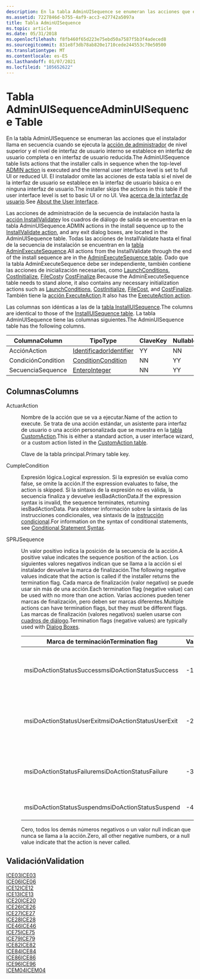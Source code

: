 ```yaml
---
description: En la tabla AdminUISequence se enumeran las acciones que el instalador llama en secuencia cuando se ejecuta la acción de administrador de nivel superior y el nivel de interfaz de usuario interno se establece en interfaz de usuario completa o en interfaz de usuario reducida.
ms.assetid: 7227846d-b755-4af9-acc3-e27742a5097a
title: Tabla AdminUISequence
ms.topic: article
ms.date: 05/31/2018
ms.openlocfilehash: f8fb460f65d223e75ebd50a7587f5b3f4adeced8
ms.sourcegitcommit: 831e8f3db78ab820e1710cede244553c70e50500
ms.translationtype: MT
ms.contentlocale: es-ES
ms.lasthandoff: 01/07/2021
ms.locfileid: "105652622"
---
```

# <a name="adminuisequence-table"></a><span data-ttu-id="35c6c-103">Tabla AdminUISequence</span><span class="sxs-lookup"><span data-stu-id="35c6c-103">AdminUISequence Table</span></span>

<span data-ttu-id="35c6c-104">En la tabla AdminUISequence se enumeran las acciones que el instalador llama en secuencia cuando se ejecuta la [acción de administrador](admin-action.md) de nivel superior y el nivel de interfaz de usuario interno se establece en interfaz de usuario completa o en interfaz de usuario reducida.</span><span class="sxs-lookup"><span data-stu-id="35c6c-104">The AdminUISequence table lists actions that the installer calls in sequence when the top-level [ADMIN action](admin-action.md) is executed and the internal user interface level is set to full UI or reduced UI.</span></span> <span data-ttu-id="35c6c-105">El instalador omite las acciones de esta tabla si el nivel de la interfaz de usuario se establece en la interfaz de usuario básica o en ninguna interfaz de usuario.</span><span class="sxs-lookup"><span data-stu-id="35c6c-105">The installer skips the actions in this table if the user interface level is set to basic UI or no UI.</span></span> <span data-ttu-id="35c6c-106">Vea [acerca de la interfaz de usuario](about-the-user-interface.md).</span><span class="sxs-lookup"><span data-stu-id="35c6c-106">See [About the User Interface](about-the-user-interface.md).</span></span>

<span data-ttu-id="35c6c-107">Las acciones de administración de la secuencia de instalación hasta la [acción InstallValidate](installvalidate-action.md)y los cuadros de diálogo de salida se encuentran en la tabla AdminUISequence.</span><span class="sxs-lookup"><span data-stu-id="35c6c-107">ADMIN actions in the install sequence up to the [InstallValidate action](installvalidate-action.md), and any exit dialog boxes, are located in the AdminUISequence table.</span></span> <span data-ttu-id="35c6c-108">Todas las acciones de InstallValidate hasta el final de la secuencia de instalación se encuentran en la [tabla AdminExecuteSequence](adminexecutesequence-table.md).</span><span class="sxs-lookup"><span data-stu-id="35c6c-108">All actions from the InstallValidate through the end of the install sequence are in the [AdminExecuteSequence table](adminexecutesequence-table.md).</span></span> <span data-ttu-id="35c6c-109">Dado que la tabla AdminExecuteSequence debe ser independiente, también contiene las acciones de inicialización necesarias, como [LaunchConditions](launchconditions-action.md), [CostInitialize](costinitialize-action.md), [FileCost](filecost-action.md)y [CostFinalize](costfinalize-action.md).</span><span class="sxs-lookup"><span data-stu-id="35c6c-109">Because the AdminExecuteSequence table needs to stand alone, it also contains any necessary initialization actions such as [LaunchConditions](launchconditions-action.md), [CostInitialize](costinitialize-action.md), [FileCost](filecost-action.md), and [CostFinalize](costfinalize-action.md).</span></span> <span data-ttu-id="35c6c-110">También tiene la [acción ExecuteAction](executeaction-action.md).</span><span class="sxs-lookup"><span data-stu-id="35c6c-110">It also has the [ExecuteAction action](executeaction-action.md).</span></span>

<span data-ttu-id="35c6c-111">Las columnas son idénticas a las de la [tabla InstallUISequence](installuisequence-table.md).</span><span class="sxs-lookup"><span data-stu-id="35c6c-111">The columns are identical to those of the [InstallUISequence table](installuisequence-table.md).</span></span> <span data-ttu-id="35c6c-112">La tabla AdminUISequence tiene las columnas siguientes.</span><span class="sxs-lookup"><span data-stu-id="35c6c-112">The AdminUISequence table has the following columns.</span></span>



| <span data-ttu-id="35c6c-113">Columna</span><span class="sxs-lookup"><span data-stu-id="35c6c-113">Column</span></span>    | <span data-ttu-id="35c6c-114">Tipo</span><span class="sxs-lookup"><span data-stu-id="35c6c-114">Type</span></span>                         | <span data-ttu-id="35c6c-115">Clave</span><span class="sxs-lookup"><span data-stu-id="35c6c-115">Key</span></span> | <span data-ttu-id="35c6c-116">Nullable</span><span class="sxs-lookup"><span data-stu-id="35c6c-116">Nullable</span></span> |
|-----------|------------------------------|-----|----------|
| <span data-ttu-id="35c6c-117">Acción</span><span class="sxs-lookup"><span data-stu-id="35c6c-117">Action</span></span>    | [<span data-ttu-id="35c6c-118">Identificador</span><span class="sxs-lookup"><span data-stu-id="35c6c-118">Identifier</span></span>](identifier.md) | <span data-ttu-id="35c6c-119">Y</span><span class="sxs-lookup"><span data-stu-id="35c6c-119">Y</span></span>   | <span data-ttu-id="35c6c-120">N</span><span class="sxs-lookup"><span data-stu-id="35c6c-120">N</span></span>        |
| <span data-ttu-id="35c6c-121">Condición</span><span class="sxs-lookup"><span data-stu-id="35c6c-121">Condition</span></span> | [<span data-ttu-id="35c6c-122">Condition</span><span class="sxs-lookup"><span data-stu-id="35c6c-122">Condition</span></span>](condition.md)   | <span data-ttu-id="35c6c-123">N</span><span class="sxs-lookup"><span data-stu-id="35c6c-123">N</span></span>   | <span data-ttu-id="35c6c-124">Y</span><span class="sxs-lookup"><span data-stu-id="35c6c-124">Y</span></span>        |
| <span data-ttu-id="35c6c-125">Secuencia</span><span class="sxs-lookup"><span data-stu-id="35c6c-125">Sequence</span></span>  | [<span data-ttu-id="35c6c-126">Entero</span><span class="sxs-lookup"><span data-stu-id="35c6c-126">Integer</span></span>](integer.md)       | <span data-ttu-id="35c6c-127">N</span><span class="sxs-lookup"><span data-stu-id="35c6c-127">N</span></span>   | <span data-ttu-id="35c6c-128">Y</span><span class="sxs-lookup"><span data-stu-id="35c6c-128">Y</span></span>        |



 

## <a name="columns"></a><span data-ttu-id="35c6c-129">Columnas</span><span class="sxs-lookup"><span data-stu-id="35c6c-129">Columns</span></span>

<dl> <dt>

<span data-ttu-id="35c6c-130"><span id="Action"></span><span id="action"></span><span id="ACTION"></span>Actuar</span><span class="sxs-lookup"><span data-stu-id="35c6c-130"><span id="Action"></span><span id="action"></span><span id="ACTION"></span>Action</span></span>
</dt> <dd>

<span data-ttu-id="35c6c-131">Nombre de la acción que se va a ejecutar.</span><span class="sxs-lookup"><span data-stu-id="35c6c-131">Name of the action to execute.</span></span> <span data-ttu-id="35c6c-132">Se trata de una acción estándar, un asistente para interfaz de usuario o una acción personalizada que se muestra en la [tabla CustomAction](customaction-table.md).</span><span class="sxs-lookup"><span data-stu-id="35c6c-132">This is either a standard action, a user interface wizard, or a custom action listed in the [CustomAction table](customaction-table.md).</span></span>

<span data-ttu-id="35c6c-133">Clave de la tabla principal.</span><span class="sxs-lookup"><span data-stu-id="35c6c-133">Primary table key.</span></span>

</dd> <dt>

<span data-ttu-id="35c6c-134"><span id="Condition"></span><span id="condition"></span><span id="CONDITION"></span>Cumple</span><span class="sxs-lookup"><span data-stu-id="35c6c-134"><span id="Condition"></span><span id="condition"></span><span id="CONDITION"></span>Condition</span></span>
</dt> <dd>

<span data-ttu-id="35c6c-135">Expresión lógica.</span><span class="sxs-lookup"><span data-stu-id="35c6c-135">Logical expression.</span></span> <span data-ttu-id="35c6c-136">Si la expresión se evalúa como false, se omite la acción.</span><span class="sxs-lookup"><span data-stu-id="35c6c-136">If the expression evaluates to false, the action is skipped.</span></span> <span data-ttu-id="35c6c-137">Si la sintaxis de la expresión no es válida, la secuencia finaliza y devuelve iesBadActionData.</span><span class="sxs-lookup"><span data-stu-id="35c6c-137">If the expression syntax is invalid, the sequence terminates, returning iesBadActionData.</span></span> <span data-ttu-id="35c6c-138">Para obtener información sobre la sintaxis de las instrucciones condicionales, vea sintaxis de la [instrucción condicional](conditional-statement-syntax.md).</span><span class="sxs-lookup"><span data-stu-id="35c6c-138">For information on the syntax of conditional statements, see [Conditional Statement Syntax](conditional-statement-syntax.md).</span></span>

</dd> <dt>

<span data-ttu-id="35c6c-139"><span id="Sequence"></span><span id="sequence"></span><span id="SEQUENCE"></span>SPRJ</span><span class="sxs-lookup"><span data-stu-id="35c6c-139"><span id="Sequence"></span><span id="sequence"></span><span id="SEQUENCE"></span>Sequence</span></span>
</dt> <dd>

<span data-ttu-id="35c6c-140">Un valor positivo indica la posición de la secuencia de la acción.</span><span class="sxs-lookup"><span data-stu-id="35c6c-140">A positive value indicates the sequence position of the action.</span></span> <span data-ttu-id="35c6c-141">Los siguientes valores negativos indican que se llama a la acción si el instalador devuelve la marca de finalización.</span><span class="sxs-lookup"><span data-stu-id="35c6c-141">The following negative values indicate that the action is called if the installer returns the termination flag.</span></span> <span data-ttu-id="35c6c-142">Cada marca de finalización (valor negativo) se puede usar sin más de una acción.</span><span class="sxs-lookup"><span data-stu-id="35c6c-142">Each termination flag (negative value) can be used with no more than one action.</span></span> <span data-ttu-id="35c6c-143">Varias acciones pueden tener marcas de finalización, pero deben ser marcas diferentes.</span><span class="sxs-lookup"><span data-stu-id="35c6c-143">Multiple actions can have termination flags, but they must be different flags.</span></span> <span data-ttu-id="35c6c-144">Las marcas de finalización (valores negativos) suelen usarse con [cuadros de diálogo](dialog-boxes.md).</span><span class="sxs-lookup"><span data-stu-id="35c6c-144">Termination flags (negative values) are typically used with [Dialog Boxes](dialog-boxes.md).</span></span>



| <span data-ttu-id="35c6c-145">Marca de terminación</span><span class="sxs-lookup"><span data-stu-id="35c6c-145">Termination flag</span></span>          | <span data-ttu-id="35c6c-146">Value</span><span class="sxs-lookup"><span data-stu-id="35c6c-146">Value</span></span> | <span data-ttu-id="35c6c-147">Descripción</span><span class="sxs-lookup"><span data-stu-id="35c6c-147">Description</span></span>                                                                          |
|---------------------------|-------|--------------------------------------------------------------------------------------|
| <span data-ttu-id="35c6c-148">msiDoActionStatusSuccess</span><span class="sxs-lookup"><span data-stu-id="35c6c-148">msiDoActionStatusSuccess</span></span>  | <span data-ttu-id="35c6c-149">-1</span><span class="sxs-lookup"><span data-stu-id="35c6c-149">-1</span></span>    | <span data-ttu-id="35c6c-150">Finalización correcta.</span><span class="sxs-lookup"><span data-stu-id="35c6c-150">Successful completion.</span></span> <span data-ttu-id="35c6c-151">Se usa con los cuadros de diálogo de [salida](exit-dialog.md) .</span><span class="sxs-lookup"><span data-stu-id="35c6c-151">Used with [Exit](exit-dialog.md) dialog boxes.</span></span>               |
| <span data-ttu-id="35c6c-152">msiDoActionStatusUserExit</span><span class="sxs-lookup"><span data-stu-id="35c6c-152">msiDoActionStatusUserExit</span></span> | <span data-ttu-id="35c6c-153">-2</span><span class="sxs-lookup"><span data-stu-id="35c6c-153">-2</span></span>    | <span data-ttu-id="35c6c-154">El usuario finaliza la instalación.</span><span class="sxs-lookup"><span data-stu-id="35c6c-154">User terminates install.</span></span> <span data-ttu-id="35c6c-155">Se usa con los cuadros de diálogo de [UserExit](userexit-dialog.md) .</span><span class="sxs-lookup"><span data-stu-id="35c6c-155">Used with [UserExit](userexit-dialog.md) dialog boxes.</span></span>     |
| <span data-ttu-id="35c6c-156">msiDoActionStatusFailure</span><span class="sxs-lookup"><span data-stu-id="35c6c-156">msiDoActionStatusFailure</span></span>  | <span data-ttu-id="35c6c-157">-3</span><span class="sxs-lookup"><span data-stu-id="35c6c-157">-3</span></span>    | <span data-ttu-id="35c6c-158">Se termina la salida grave.</span><span class="sxs-lookup"><span data-stu-id="35c6c-158">Fatal exit terminates.</span></span> <span data-ttu-id="35c6c-159">Se usa con un cuadro de diálogo de [FatalError](fatalerror-dialog.md) .</span><span class="sxs-lookup"><span data-stu-id="35c6c-159">Used with a [FatalError](fatalerror-dialog.md) dialog boxes.</span></span> |
| <span data-ttu-id="35c6c-160">msiDoActionStatusSuspend</span><span class="sxs-lookup"><span data-stu-id="35c6c-160">msiDoActionStatusSuspend</span></span>  | <span data-ttu-id="35c6c-161">-4</span><span class="sxs-lookup"><span data-stu-id="35c6c-161">-4</span></span>    | <span data-ttu-id="35c6c-162">La instalación está suspendida.</span><span class="sxs-lookup"><span data-stu-id="35c6c-162">Install is suspended.</span></span>                                                                |



 

<span data-ttu-id="35c6c-163">Cero, todos los demás números negativos o un valor null indican que nunca se llama a la acción.</span><span class="sxs-lookup"><span data-stu-id="35c6c-163">Zero, all other negative numbers, or a null value indicate that the action is never called.</span></span>

</dd> </dl>

## <a name="validation"></a><span data-ttu-id="35c6c-164">Validación</span><span class="sxs-lookup"><span data-stu-id="35c6c-164">Validation</span></span>

<dl>

[<span data-ttu-id="35c6c-165">ICE03</span><span class="sxs-lookup"><span data-stu-id="35c6c-165">ICE03</span></span>](ice03.md)  
[<span data-ttu-id="35c6c-166">ICE06</span><span class="sxs-lookup"><span data-stu-id="35c6c-166">ICE06</span></span>](ice06.md)  
[<span data-ttu-id="35c6c-167">ICE12</span><span class="sxs-lookup"><span data-stu-id="35c6c-167">ICE12</span></span>](ice12.md)  
[<span data-ttu-id="35c6c-168">ICE13</span><span class="sxs-lookup"><span data-stu-id="35c6c-168">ICE13</span></span>](ice13.md)  
[<span data-ttu-id="35c6c-169">ICE20</span><span class="sxs-lookup"><span data-stu-id="35c6c-169">ICE20</span></span>](ice20.md)  
[<span data-ttu-id="35c6c-170">ICE26</span><span class="sxs-lookup"><span data-stu-id="35c6c-170">ICE26</span></span>](ice26.md)  
[<span data-ttu-id="35c6c-171">ICE27</span><span class="sxs-lookup"><span data-stu-id="35c6c-171">ICE27</span></span>](ice27.md)  
[<span data-ttu-id="35c6c-172">ICE28</span><span class="sxs-lookup"><span data-stu-id="35c6c-172">ICE28</span></span>](ice28.md)  
[<span data-ttu-id="35c6c-173">ICE46</span><span class="sxs-lookup"><span data-stu-id="35c6c-173">ICE46</span></span>](ice46.md)  
[<span data-ttu-id="35c6c-174">ICE75</span><span class="sxs-lookup"><span data-stu-id="35c6c-174">ICE75</span></span>](ice75.md)  
[<span data-ttu-id="35c6c-175">ICE79</span><span class="sxs-lookup"><span data-stu-id="35c6c-175">ICE79</span></span>](ice79.md)  
[<span data-ttu-id="35c6c-176">ICE82</span><span class="sxs-lookup"><span data-stu-id="35c6c-176">ICE82</span></span>](ice82.md)  
[<span data-ttu-id="35c6c-177">ICE84</span><span class="sxs-lookup"><span data-stu-id="35c6c-177">ICE84</span></span>](ice84.md)  
[<span data-ttu-id="35c6c-178">ICE86</span><span class="sxs-lookup"><span data-stu-id="35c6c-178">ICE86</span></span>](ice86.md)  
[<span data-ttu-id="35c6c-179">ICE96</span><span class="sxs-lookup"><span data-stu-id="35c6c-179">ICE96</span></span>](ice96.md)  
[<span data-ttu-id="35c6c-180">ICEM04</span><span class="sxs-lookup"><span data-stu-id="35c6c-180">ICEM04</span></span>](icem04.md)  
</dl>

 

 




